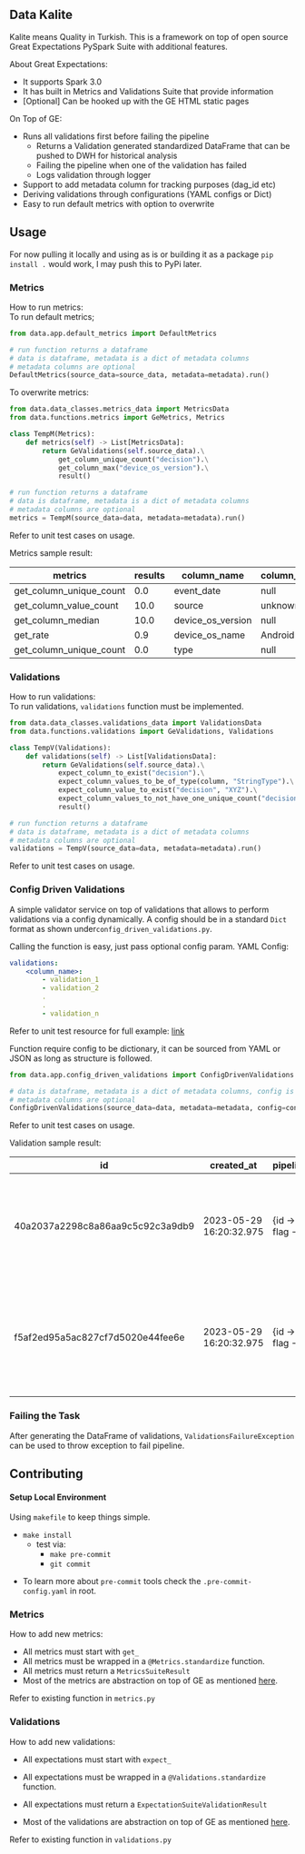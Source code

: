 ## Data Kalite
Kalite means Quality in Turkish.
This is a framework on top of open source Great Expectations PySpark Suite with additional features.

About Great Expectations:
- It supports Spark 3.0
- It has built in Metrics and Validations Suite that provide information
- [Optional] Can be hooked up with the GE HTML static pages

On Top of GE:
- Runs all validations first before failing the pipeline
    - Returns a Validation generated standardized DataFrame that can be pushed to DWH for historical analysis
    - Failing the pipeline when one of the validation has failed
    - Logs validation through logger
- Support to add metadata column for tracking purposes (dag_id etc)
- Deriving validations through configurations (YAML configs or Dict)
- Easy to run default metrics with option to overwrite

## Usage
For now pulling it locally and using as is or building it as a package `pip install .` would work, I may push this to PyPi later.

### Metrics
How to run metrics: </br>
To run default metrics;
```python
from data.app.default_metrics import DefaultMetrics

# run function returns a dataframe
# data is dataframe, metadata is a dict of metadata columns
# metadata columns are optional  
DefaultMetrics(source_data=source_data, metadata=metadata).run()
```

To overwrite metrics:
```python
from data.data_classes.metrics_data import MetricsData
from data.functions.metrics import GeMetrics, Metrics

class TempM(Metrics):
    def metrics(self) -> List[MetricsData]:
        return GeValidations(self.source_data).\
            get_column_unique_count("decision").\
            get_column_max("device_os_version").\
            result()

# run function returns a dataframe    
# data is dataframe, metadata is a dict of metadata columns
# metadata columns are optional
metrics = TempM(source_data=data, metadata=metadata).run()
```
Refer to unit test cases on usage.

Metrics sample result: 

|metrics                |results|column_name      |column_value|dag_id|dag_run_id|dag_task_id|
|-----------------------|-------|-----------------|------------|------|----------|-----------|
|get_column_unique_count|0.0    |event_date       |null        |mydag |123456    |mytask     |
|get_column_value_count |10.0   |source           |unknown     |mydag |123456    |mytask     |
|get_column_median      |10.0   |device_os_version|null        |mydag |123456    |mytask     |
|get_rate               |0.9    |device_os_name   |Android     |mydag |123456    |mytask     |
|get_column_unique_count|0.0    |type             |null        |mydag |123456    |mytask     |


### Validations
How to run validations: </br>
To run validations, `validations` function must be implemented.
```python
from data.data_classes.validations_data import ValidationsData
from data.functions.validations import GeValidations, Validations

class TempV(Validations):
    def validations(self) -> List[ValidationsData]:
        return GeValidations(self.source_data).\
            expect_column_to_exist("decision").\
            expect_column_values_to_be_of_type(column, "StringType").\
            expect_column_value_to_exist("decision", "XYZ").\
            expect_column_values_to_not_have_one_unique_count("decision").\
            result()

# run function returns a dataframe
# data is dataframe, metadata is a dict of metadata columns
# metadata columns are optional
validations = TempV(source_data=data, metadata=metadata).run()
```
Refer to unit test cases on usage.

### Config Driven Validations
A simple validator service on top of validations that allows to perform validations via a config dynamically.
A config should be in a standard `Dict` format as shown under`config_driven_validations.py`.

Calling the function is easy, just pass optional config param.
YAML Config:
```yaml
validations:
    <column_name>:
        - validation_1
        - validation_2
        .
        .
        - validation_n
```
Refer to unit test resource for full example: [link](https://github.com/MJFND/Data-Kalite/blob/main/tests/resources/config.yaml)

Function require config to be dictionary, it can be sourced from YAML or JSON as long as structure is followed.
```python
from data.app.config_driven_validations import ConfigDrivenValidations

# data is dataframe, metadata is a dict of metadata columns, config is validations
# metadata columns are optional
ConfigDrivenValidations(source_data=data, metadata=metadata, config=config).run()
```
Refer to unit test cases on usage.

Validation sample result: 

|id                              |created_at             |pipeline_args                                                 |dag_id|dag_run_id|dag_task_id|validations                        |results|column_name  |ge_metadata                                                                                                                                                                                                                                                                                                                                                                                                                                                                                                                                                   |
|--------------------------------|-----------------------|--------------------------------------------------------------|------|----------|-----------|-----------------------------------|-------|-------------|--------------------------------------------------------------------------------------------------------------------------------------------------------------------------------------------------------------------------------------------------------------------------------------------------------------------------------------------------------------------------------------------------------------------------------------------------------------------------------------------------------------------------------------------------------------|
|40a2037a2298c8a86aa9c5c92c3a9db9|2023-05-29 16:20:32.975|{id -> 123, flag -> True}|mydag |123456    |mytask     |expect_column_to_exist             |PASS   |decision     |{"meta": {}, "result": {}, "success": true, "expectation_config": {"meta": {}, "kwargs": {"column": "decision", "result_format": "BASIC"}, "expectation_type": "expect_column_to_exist"}, "exception_info": {"raised_exception": false, "exception_traceback": null, "exception_message": null}}                                                                                                                                                                                                                                                              |
|f5af2ed95a5ac827cf7d5020e44fee6e|2023-05-29 16:20:32.975|{id -> 123, flag -> True}|mydag |123456    |mytask     |expect_column_values_to_be_of_type |PASS   |decision     |{"meta": {}, "result": {"observed_value": "StringType"}, "success": true, "expectation_config": {"meta": {}, "kwargs": {"column": "decision", "type_": "StringType", "result_format": "BASIC"}, "expectation_type": "expect_column_values_to_be_of_type"}, "exception_info": {"raised_exception": false, "exception_traceback": null, "exception_message": null}} 

### Failing the Task
After generating the DataFrame of validations, `ValidationsFailureException` can be used to throw exception to fail pipeline.

## Contributing
#### Setup Local Environment
Using `makefile` to keep things simple.

- `make install`
    - test via:
        - `make pre-commit`
        - `git commit`

* To learn more about `pre-commit` tools check the `.pre-commit-config.yaml` in root.

### Metrics
How to add new metrics:
- All metrics must start with `get_`
- All metrics must be wrapped in a `@Metrics.standardize` function.
- All metrics must return a `MetricsSuiteResult`
- Most of the metrics are abstraction on top of GE as mentioned [here](https://github.com/great-expectations/great_expectations/blob/develop/great_expectations/dataset/sparkdf_dataset.py#L632).

Refer to existing function in `metrics.py`

### Validations
How to add new validations:
- All expectations must start with `expect_`
- All expectations must be wrapped in a `@Validations.standardize` function.
- All expectations must return a `ExpectationSuiteValidationResult`

- Most of the validations are abstraction on top of GE as mentioned [here](https://github.com/great-expectations/great_expectations/blob/develop/great_expectations/dataset/sparkdf_dataset.py#L844).

Refer to existing function in `validations.py`
